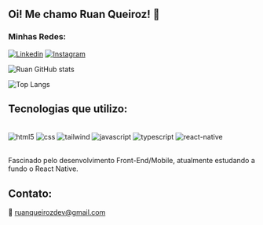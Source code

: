 ## Oi! Me chamo Ruan Queiroz! 👋

### Minhas Redes:

[![Linkedin](https://img.shields.io/badge/LinkedIn-0077B5?style=for-the-badge&logo=linkedin&logoColor=white)](https://www.linkedin.com/in/ruan-queiroz-77990829b/)
[![Instagram](https://img.shields.io/badge/Instagram-E4405F?style=for-the-badge&logo=instagram&logoColor=white)](https://www.instagram.com/queirozzruan/)

![Ruan GitHub stats](https://github-readme-stats.vercel.app/api?username=queirozzruan&show_icons=true&theme=react)

![Top Langs](https://github-readme-stats.vercel.app/api/top-langs/?username=queirozzruan&hide_progress=true)

## Tecnologias que utilizo:
<div style="display> inline_block"><br/>
  <img align="center" alt="html5" src="https://img.shields.io/badge/HTML5-E34F26?style=for-the-badge&logo=html5&logoColor=white" />
   <img align="center" alt="css" src="https://img.shields.io/badge/CSS-239120?&style=for-the-badge&logo=css3&logoColor=white" />
      <img align="center" alt="tailwind" src="https://img.shields.io/badge/Tailwind_CSS-38B2AC?style=for-the-badge&logo=tailwind-css&logoColor=white" />
    <img align="center" alt="javascript" src="https://img.shields.io/badge/JavaScript-F7DF1E?style=for-the-badge&logo=javascript&logoColor=black" />
     <img align="center" alt="typescript" src="https://img.shields.io/badge/TypeScript-007ACC?style=for-the-badge&logo=typescript&logoColor=white" />
      <img align="center" alt="react-native" src="https://img.shields.io/badge/React_Native-20232A?style=for-the-badge&logo=react&logoColor=61DAFB" />
</div><br/>

Fascinado pelo desenvolvimento Front-End/Mobile, atualmente estudando a fundo o React Native.

## Contato:

📧 ruanqueirozdev@gmail.com
